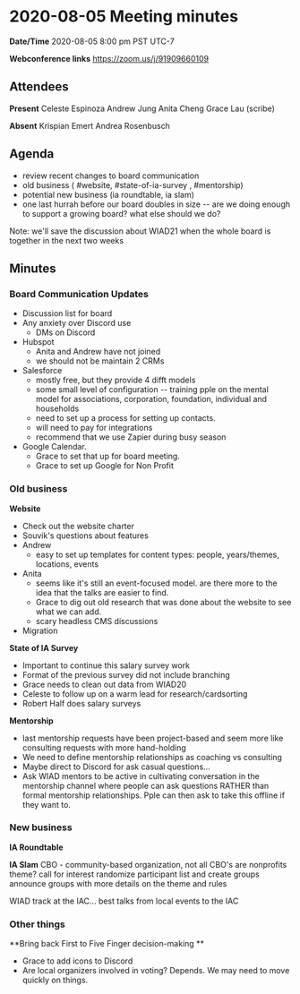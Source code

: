 # 2020-08-05 Meeting minutes

**Date/Time**
2020-08-05 8:00 pm PST UTC-7

**Webconference links**
https://zoom.us/j/91909660109

## Attendees

**Present**
Celeste Espinoza
Andrew Jung
Anita Cheng
Grace Lau (scribe)

**Absent**
Krispian Emert
Andrea Rosenbusch

## Agenda
- review recent changes to board communication
- old business ( #website, #state-of-ia-survey , #mentorship)
- potential new business (ia roundtable, ia slam)
- one last hurrah before our board doubles in size -- are we doing enough to support a growing board? what else should we do? 

Note: we'll save the discussion about WIAD21 when the whole board is together in the next two weeks

## Minutes

### Board Communication Updates
- Discussion list for board
- Any anxiety over Discord use
	- DMs on Discord
- Hubspot
	- Anita and Andrew have not joined
	- we should not be maintain 2 CRMs
- Salesforce
	- mostly free, but they provide 4 difft models
	- some small level of configuration -- training pple on the mental model for associations, corporation, foundation, individual and households
	- need to set up a process for setting up contacts. 
	- will need to pay for integrations
	- recommend that we use Zapier during busy season
- Google Calendar.
	- Grace to set that up for board meeting. 
	- Grace to set up Google for Non Profit

### Old business

**Website**
- Check out the website charter
- Souvik's questions about features
- Andrew 
	- easy to set up templates for content types: people, years/themes, locations, events
- Anita 
	- seems like it's still an event-focused model. are there more to the idea that the talks are easier to find. 
	- Grace to dig out old research that was done about the website to see what we can add. 
	- scary headless CMS discussions
- Migration

**State of IA Survey**
- Important to continue this salary survey work
- Format of the previous survey did not include branching
- Grace needs to clean out data from WIAD20
- Celeste to follow up on a warm lead for research/cardsorting
- Robert Half does salary surveys

**Mentorship**
- last mentorship requests have been project-based and seem more like consulting requests with more hand-holding
- We need to define mentorship relationships as coaching vs consulting
- Maybe direct to Discord for ask casual questions... 
- Ask WIAD mentors to be active in cultivating conversation in the mentorship channel where people can ask questions RATHER than formal mentorship relationships. Pple can then ask to take this offline if they want to.

### New business

**IA Roundtable**

**IA Slam**
CBO - community-based organization, not all CBO's are nonprofits
theme? 
call for interest
randomize participant list and create groups
announce groups with more details on the theme and rules

WIAD track at the IAC... best talks from local events to the IAC

### Other things

**Bring back First to Five Finger decision-making **
 - Grace to add icons to Discord
 - Are local organizers involved in voting? Depends. We may need to move quickly on things.

